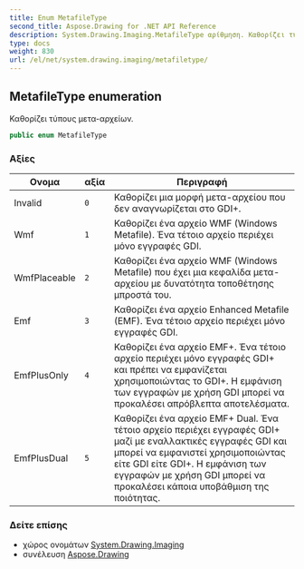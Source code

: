 ```yaml
---
title: Enum MetafileType
second_title: Aspose.Drawing for .NET API Reference
description: System.Drawing.Imaging.MetafileType αρίθμηση. Καθορίζει τύπους μετααρχείων.
type: docs
weight: 830
url: /el/net/system.drawing.imaging/metafiletype/
---
```

## MetafileType enumeration

Καθορίζει τύπους μετα-αρχείων.

```csharp
public enum MetafileType
```

### Αξίες

| Ονομα | αξία | Περιγραφή |
| --- | --- | --- |
| Invalid | `0` | Καθορίζει μια μορφή μετα-αρχείου που δεν αναγνωρίζεται στο GDI+. |
| Wmf | `1` | Καθορίζει ένα αρχείο WMF (Windows Metafile). Ένα τέτοιο αρχείο περιέχει μόνο εγγραφές GDI. |
| WmfPlaceable | `2` | Καθορίζει ένα αρχείο WMF (Windows Metafile) που έχει μια κεφαλίδα μετα-αρχείου με δυνατότητα τοποθέτησης μπροστά του. |
| Emf | `3` | Καθορίζει ένα αρχείο Enhanced Metafile (EMF). Ένα τέτοιο αρχείο περιέχει μόνο εγγραφές GDI. |
| EmfPlusOnly | `4` | Καθορίζει ένα αρχείο EMF+. Ένα τέτοιο αρχείο περιέχει μόνο εγγραφές GDI+ και πρέπει να εμφανίζεται χρησιμοποιώντας το GDI+. Η εμφάνιση των εγγραφών με χρήση GDI μπορεί να προκαλέσει απρόβλεπτα αποτελέσματα. |
| EmfPlusDual | `5` | Καθορίζει ένα αρχείο EMF+ Dual. Ένα τέτοιο αρχείο περιέχει εγγραφές GDI+ μαζί με εναλλακτικές εγγραφές GDI και μπορεί να εμφανιστεί χρησιμοποιώντας είτε GDI είτε GDI+. Η εμφάνιση των εγγραφών με χρήση GDI μπορεί να προκαλέσει κάποια υποβάθμιση της ποιότητας. |

### Δείτε επίσης

* χώρος ονομάτων [System.Drawing.Imaging](../../system.drawing.imaging/)
* συνέλευση [Aspose.Drawing](../../)


